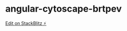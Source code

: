 # angular-cytoscape-brtpev

[Edit on StackBlitz ⚡️](https://stackblitz.com/edit/angular-cytoscape-brtpev)